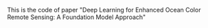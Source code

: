 This is the code of paper "Deep Learning for Enhanced Ocean Color Remote Sensing: A Foundation Model Approach"
